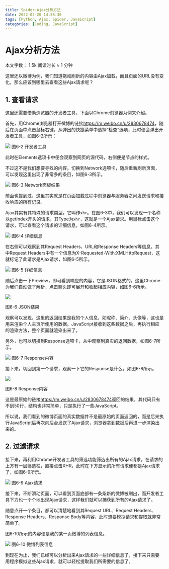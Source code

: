 ```yaml
---
title: Spider-Ajax分析方法
date: 2022-02-20 14:58:36
tags: [Python, Ajax, Spider, JavaScript]
categories: [Coding, JavaScript]
---
```


Ajax分析方法
================================
本文字数： 1.5k 阅读时长 ≈ 1 分钟

这里还以微博为例，我们知道拖动刷新的内容由Ajax加载，而且页面的URL没有变化，那么应该到哪里去查看这些Ajax请求呢？

[](about:blank#1-%E6%9F%A5%E7%9C%8B%E8%AF%B7%E6%B1%82 "1. 查看请求")1\. 查看请求
------------------------------------------------------------------------

这里还需要借助浏览器的开发者工具，下面以Chrome浏览器为例来介绍。

首先，用Chrome浏览器打开微博的链接<https://m.weibo.cn/u/2830678474>，随后在页面中点击鼠标右键，从弹出的快捷菜单中选择“检查”选项，此时便会弹出开发者工具，如图6-2所示：

![](https://s2.loli.net/2023/07/05/JdgCDXzxi3ZvKYF.png)
图6-2 开发者工具

此时在Elements选项卡中便会观察到网页的源代码，右侧便是节点的样式。

不过这不是我们想要寻找的内容。切换到Network选项卡，随后重新刷新页面，可以发现这里出现了非常多的条目，如图6-3所示。

![](https://s2.loli.net/2023/07/05/QRmNSZrAKIwcMEv.png)
图6-3 Network面板结果

前面也提到过，这里其实就是在页面加载过程中浏览器与服务器之间发送请求和接收响应的所有记录。

Ajax其实有其特殊的请求类型，它叫作`xhr`。在图6-3中，我们可以发现一个名称以getIndex开头的请求，其Type为`xhr`，这就是一个Ajax请求。用鼠标点击这个请求，可以查看这个请求的详细信息，如图6-4所示。

![](https://s2.loli.net/2023/07/05/g2wQCaPvjWIqFlT.png)
图6-4 详细信息

在右侧可以观察到其Request Headers、URL和Response Headers等信息。其中Request Headers中有一个信息为X-Requested-With:XMLHttpRequest，这就标记了此请求是Ajax请求，如图6-5所示。

![](https://s2.loli.net/2023/07/05/1muwYNor5kX9SDq.png)
图6-5 详细信息

随后点击一下Preview，即可看到响应的内容，它是JSON格式的。这里Chrome为我们自动做了解析，点击箭头即可展开和收起相应内容，如图6-6所示。

![](https://s2.loli.net/2023/07/05/VDzwvlb6TIYmUOM.png)


图6-6 JSON结果

观察可以发现，这里的返回结果是我的个人信息，如昵称、简介、头像等，这也是用来渲染个人主页所使用的数据。JavaScript接收到这些数据之后，再执行相应的渲染方法，整个页面就渲染出来了。

另外，也可以切换到Response选项卡，从中观察到真实的返回数据，如图6-7所示。

![](https://s2.loli.net/2023/07/05/ngVdKxlyvZo1f5a.png)
图6-7 Response内容

接下来，切回到第一个请求，观察一下它的Response是什么，如图6-8所示。

![](https://s2.loli.net/2023/07/05/UVXy3iC6bmRp2Sz.png)

图6-8 Response内容

这是最原始的链接<https://m.weibo.cn/u/2830678474>返回的结果，其代码只有不到50行，结构也非常简单，只是执行了一些JavaScript。

所以说，我们看到的微博页面的真实数据并不是最原始的页面返回的，而是后来执行JavaScript后再次向后台发送了Ajax请求，浏览器拿到数据后再进一步渲染出来的。

[](about:blank#2-%E8%BF%87%E6%BB%A4%E8%AF%B7%E6%B1%82 "2. 过滤请求")2\. 过滤请求
------------------------------------------------------------------------

接下来，再利用Chrome开发者工具的筛选功能筛选出所有的Ajax请求。在请求的上方有一层筛选栏，直接点击XHR，此时在下方显示的所有请求便都是Ajax请求了，如图6-9所示。

![](https://s2.loli.net/2023/07/05/uBPzhrfNMvmK1F9.png)
图6-9 Ajax请求

接下来，不断滑动页面，可以看到页面底部有一条条新的微博被刷出，而开发者工具下方也一个个地出现Ajax请求，这样我们就可以捕获到所有的Ajax请求了。

随意点开一个条目，都可以清楚地看到其Request URL、Request Headers、Response Headers、Response Body等内容，此时想要模拟请求和提取就非常简单了。

图6-10所示的内容便是我的某一页微博的列表信息。

![](https://s2.loli.net/2023/07/05/8B23xFQ6IupKtDT.png)
图6-10 微博列表信息

到现在为止，我们已经可以分析出来Ajax请求的一些详细信息了，接下来只需要用程序模拟这些Ajax请求，就可以轻松提取我们所需要的信息了。
